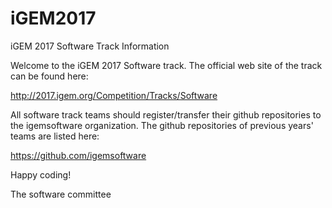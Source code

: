 # iGEM2017
iGEM 2017 Software Track Information

Welcome to the iGEM 2017 Software track. The official web site of the track can be found here:

http://2017.igem.org/Competition/Tracks/Software

All software track teams should register/transfer their github repositories to the igemsoftware organization. The github repositories of previous years' teams are listed here:

https://github.com/igemsoftware

Happy coding!

The software committee

